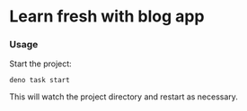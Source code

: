# Learn fresh with blog app

### Usage

Start the project:

```
deno task start
```

This will watch the project directory and restart as necessary.
